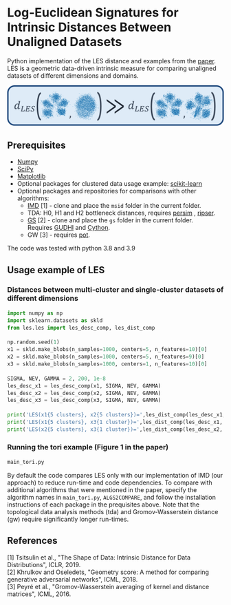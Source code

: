 # Log-Euclidean Signatures for Intrinsic Distances Between Unaligned Datasets

Python implementation of the LES distance and examples from the [paper](https://arxiv.org/abs/2202.01671). LES is a
geometric data-driven intrinsic measure for comparing unaligned datasets of different dimensions and domains.

![LESdistance](LES.png)

## Prerequisites

* [Numpy](https://numpy.org/install/)
* [SciPy](https://scipy.org/install/)
* [Matplotlib](https://matplotlib.org/stable/users/installing/index.html)
* Optional packages for clustered data usage example: [scikit-learn](https://scikit-learn.org/stable/install.html)
* Optional packages and repositories for comparisons with other algorithms:
    - [IMD](https://github.com/xgfs/imd) [1] - clone and place the `msid` folder in the current folder.
    - TDA: H0, H1 and H2 bottleneck distances, requires [persim](https://pypi.org/project/persim/)
      , [ripser](https://pypi.org/project/ripser/).
    - [GS](https://github.com/KhrulkovV/geometry-score) [2] - clone and place the `gs` folder in the current folder.\
      Requires [GUDHI](https://gudhi.inria.fr/python/latest/installation.html)
      and [Cython](https://pypi.org/project/Cython/).
    - GW [3] - requires [pot](https://pythonot.github.io/auto_examples/plot_Intro_OT.html).

The code was tested with python 3.8 and 3.9

## Usage example of LES

### Distances between multi-cluster and single-cluster datasets of different dimensions

```python
import numpy as np
import sklearn.datasets as skld
from les.les import les_desc_comp, les_dist_comp
   
np.random.seed(1)
x1 = skld.make_blobs(n_samples=1000, centers=5, n_features=10)[0]
x2 = skld.make_blobs(n_samples=1000, centers=5, n_features=9)[0]
x3 = skld.make_blobs(n_samples=1000, centers=1, n_features=10)[0]
  
SIGMA, NEV, GAMMA = 2, 200, 1e-8     
les_desc_x1 = les_desc_comp(x1, SIGMA, NEV, GAMMA)
les_desc_x2 = les_desc_comp(x2, SIGMA, NEV, GAMMA)
les_desc_x3 = les_desc_comp(x3, SIGMA, NEV, GAMMA)
    
print('LES(x1{5 clusters}, x2{5 clusters})=',les_dist_comp(les_desc_x1, les_desc_x2))
print('LES(x1{5 clusters}, x3{1 cluster})=',les_dist_comp(les_desc_x1, les_desc_x3))
print('LES(x2{5 clusters}, x3{1 cluster})=',les_dist_comp(les_desc_x2, les_desc_x3))
```

### Running the tori example (Figure 1 in the paper)

```python
main_tori.py
```

By default the code compares LES only with our implementation of IMD (our approach) to reduce run-time and code
dependencies. To compare with additional algorithms that were mentioned in the paper, specify the algorithm names in `main_tori.py`, `ALGS2COMPARE`, and follow
the installation instructions of each package in the prequisites above.
Note that the topological data analysis methods (tda) and Gromov-Wasserstein distance (gw) require significantly longer
run-times.

## References

[1] Tsitsulin et al., "The Shape of Data: Intrinsic Distance for Data Distributions", ICLR, 2019.\
[2] Khrulkov and Oseledets, "Geometry score: A method for comparing generative adversarial networks", ICML, 2018.\
[3] Peyré et al., "Gromov-Wasserstein averaging of kernel and distance matrices", ICML, 2016.
